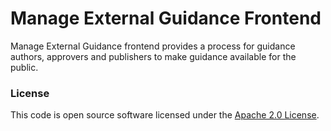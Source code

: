 
# Manage External Guidance Frontend

Manage External Guidance frontend provides a process for guidance authors, approvers and publishers to make guidance available for the public. 

### License

This code is open source software licensed under the [Apache 2.0 License]("http://www.apache.org/licenses/LICENSE-2.0.html").
